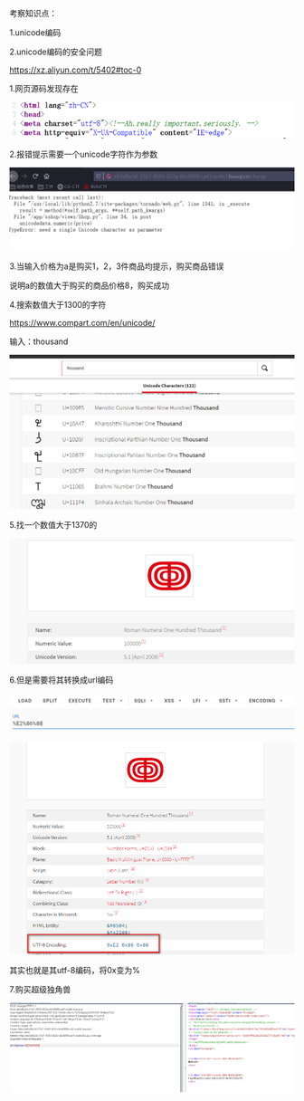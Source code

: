 考察知识点：

1.unicode编码

2.unicode编码的安全问题

https://xz.aliyun.com/t/5402#toc-0



1.网页源码发现存在

![](https://raw.githubusercontent.com/h1iba1/h1iba1.github.io/refs/heads/master/_posts/CTF/CTFwriteup/buuctf练习笔记/images/90D546C01F6247AE89F7B561A74B55BEclipboard.png)



2.报错提示需要一个unicode字符作为参数

![](https://raw.githubusercontent.com/h1iba1/h1iba1.github.io/refs/heads/master/_posts/CTF/CTFwriteup/buuctf练习笔记/images/785DF0EFFEF64222A9BA91376E9530C2clipboard.png)



3.当输入价格为a是购买1，2，3件商品均提示，购买商品错误

说明a的数值大于购买的商品价格8，购买成功



4.搜索数值大于1300的字符

https://www.compart.com/en/unicode/



输入：thousand



![](https://raw.githubusercontent.com/h1iba1/h1iba1.github.io/refs/heads/master/_posts/CTF/CTFwriteup/buuctf练习笔记/images/71D14C20379B4C268953C824A9604539clipboard.png)



5.找一个数值大于1370的

![](https://raw.githubusercontent.com/h1iba1/h1iba1.github.io/refs/heads/master/_posts/CTF/CTFwriteup/buuctf练习笔记/images/7157FC33B38E475791215A91902E0C18clipboard.png)



6.但是需要将其转换成url编码

![](https://raw.githubusercontent.com/h1iba1/h1iba1.github.io/refs/heads/master/_posts/CTF/CTFwriteup/buuctf练习笔记/images/626790998D3843E49F75CDE1F693EB7Fclipboard.png)



![](https://raw.githubusercontent.com/h1iba1/h1iba1.github.io/refs/heads/master/_posts/CTF/CTFwriteup/buuctf练习笔记/images/7621B730F7F346E6910F5FC36E84C748clipboard.png)

其实也就是其utf-8编码，将0x变为%



7.购买超级独角兽

![](https://raw.githubusercontent.com/h1iba1/h1iba1.github.io/refs/heads/master/_posts/CTF/CTFwriteup/buuctf练习笔记/images/D56B0D471A264BD4A5D9705327536380clipboard.png)


